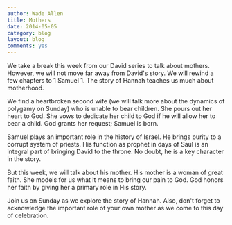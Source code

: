 ```yaml
---
author: Wade Allen
title: Mothers
date: 2014-05-05
category: blog
layout: blog
comments: yes
---
```

 
We take a break this week from our David series to talk about mothers. However, we will not move far away from David's story. We will rewind a few chapters to 1 Samuel 1. The story of Hannah teaches us much about motherhood. 

We find a heartbroken second wife (we will talk more about the dynamics of polygamy on Sunday) who is unable to bear children. She pours out her heart to God. She vows to dedicate her child to God if he will allow her to bear a child. God grants her request; Samuel is born.

Samuel plays an important role in the history of Israel. He brings purity to a corrupt system of priests. His function as prophet in days of Saul is an integral part of bringing David to the throne. No doubt, he is a key character in the story.

But this week, we will talk about his mother. His mother is a woman of great faith. She models for us what it means to bring our pain to God. God honors her faith by giving her a primary role in His story. 

Join us on Sunday as we explore the story of Hannah. Also, don't forget to acknowledge the important role of your own mother as we come to this day of celebration.
